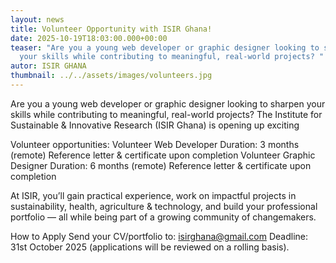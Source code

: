 ```yaml
---
layout: news
title: Volunteer Opportunity with ISIR Ghana!
date: 2025-10-19T18:03:00.000+00:00
teaser: "Are you a young web developer or graphic designer looking to sharpen
  your skills while contributing to meaningful, real-world projects? "
autor: ISIR GHANA
thumbnail: ../../assets/images/volunteers.jpg
---
```


Are you a young web developer or graphic designer looking to sharpen your skills while contributing to meaningful, real-world projects? 
The Institute for Sustainable & Innovative Research (ISIR Ghana) is opening up exciting 

Volunteer opportunities:
Volunteer Web Developer
Duration: 3 months (remote)
Reference letter & certificate upon completion
Volunteer Graphic Designer
Duration: 6 months (remote)
Reference letter & certificate upon completion


At ISIR, you’ll gain practical experience, work on impactful projects in sustainability, health, agriculture & technology, and build your professional portfolio — all while being part of a growing community of changemakers. 

How to Apply
Send your CV/portfolio to: [isirghana@gmail.com](mailto:isirghana@gmail.com)
Deadline: 31st October 2025 (applications will be reviewed on a rolling basis).
